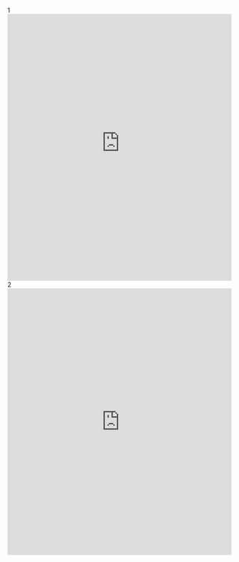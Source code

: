 1<iframe id="igraph" scrolling="no" style="border:none;" seamless="seamless" src="https://raw.githubusercontent.com/DCMLab/schubert_dances/D365walzer02/gantt/D145ecossaise07.html" height="600" width="100%"></iframe>
2<iframe id="igraph" scrolling="no" style="border:none;" seamless="seamless" src="https://github.com/DCMLab/schubert_dances/raw/gh-pages/gantt/D145ecossaise07.html" height="600" width="100%"></iframe>
